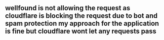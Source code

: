 ## wellfound is not allowing the request as cloudflare is blocking the request due to bot and spam protection my approach for the application is  fine but cloudflare wont let any requests pass
